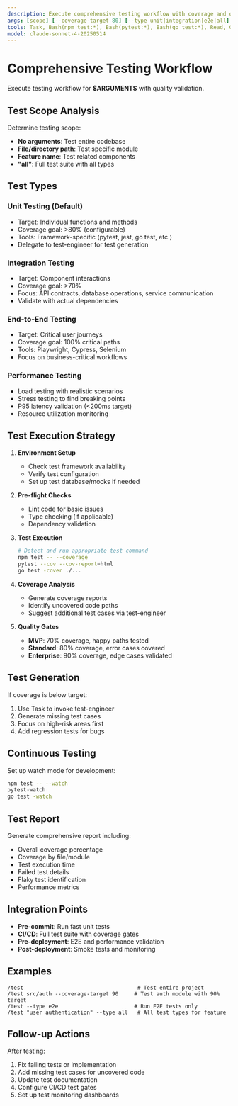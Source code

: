 ```yaml
---
description: Execute comprehensive testing workflow with coverage and quality gates
args: [scope] [--coverage-target 80] [--type unit|integration|e2e|all]
tools: Task, Bash(npm test:*), Bash(pytest:*), Bash(go test:*), Read, Grep
model: claude-sonnet-4-20250514
---
```


# Comprehensive Testing Workflow

Execute testing workflow for **$ARGUMENTS** with quality validation.

## Test Scope Analysis

Determine testing scope:
- **No arguments**: Test entire codebase
- **File/directory path**: Test specific module
- **Feature name**: Test related components
- **"all"**: Full test suite with all types

## Test Types

### Unit Testing (Default)
- Target: Individual functions and methods
- Coverage goal: >80% (configurable)
- Tools: Framework-specific (pytest, jest, go test, etc.)
- Delegate to test-engineer for test generation

### Integration Testing
- Target: Component interactions
- Coverage goal: >70%
- Focus: API contracts, database operations, service communication
- Validate with actual dependencies

### End-to-End Testing
- Target: Critical user journeys
- Coverage goal: 100% critical paths
- Tools: Playwright, Cypress, Selenium
- Focus on business-critical workflows

### Performance Testing
- Load testing with realistic scenarios
- Stress testing to find breaking points
- P95 latency validation (<200ms target)
- Resource utilization monitoring

## Test Execution Strategy

1. **Environment Setup**
   - Check test framework availability
   - Verify test configuration
   - Set up test database/mocks if needed

2. **Pre-flight Checks**
   - Lint code for basic issues
   - Type checking (if applicable)
   - Dependency validation

3. **Test Execution**
   ```bash
   # Detect and run appropriate test command
   npm test -- --coverage
   pytest --cov --cov-report=html
   go test -cover ./...
   ```

4. **Coverage Analysis**
   - Generate coverage reports
   - Identify uncovered code paths
   - Suggest additional test cases via test-engineer

5. **Quality Gates**
   - **MVP**: 70% coverage, happy paths tested
   - **Standard**: 80% coverage, error cases covered
   - **Enterprise**: 90% coverage, edge cases validated

## Test Generation

If coverage is below target:
1. Use Task to invoke test-engineer
2. Generate missing test cases
3. Focus on high-risk areas first
4. Add regression tests for bugs

## Continuous Testing

Set up watch mode for development:
```bash
npm test -- --watch
pytest-watch
go test -watch
```

## Test Report

Generate comprehensive report including:
- Overall coverage percentage
- Coverage by file/module
- Test execution time
- Failed test details
- Flaky test identification
- Performance metrics

## Integration Points

- **Pre-commit**: Run fast unit tests
- **CI/CD**: Full test suite with coverage gates
- **Pre-deployment**: E2E and performance validation
- **Post-deployment**: Smoke tests and monitoring

## Examples

```
/test                                    # Test entire project
/test src/auth --coverage-target 90     # Test auth module with 90% target
/test --type e2e                        # Run E2E tests only
/test "user authentication" --type all   # All test types for feature
```

## Follow-up Actions

After testing:
1. Fix failing tests or implementation
2. Add missing test cases for uncovered code
3. Update test documentation
4. Configure CI/CD test gates
5. Set up test monitoring dashboards